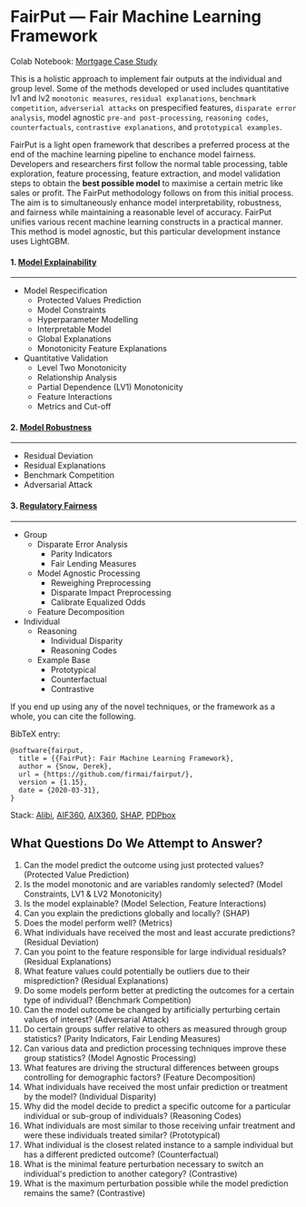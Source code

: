 # FairPut — Fair Machine Learning Framework

Colab Notebook: [Mortgage Case Study](https://colab.research.google.com/drive/1uxSP5_CuhxjjhcT_iIeL6lsmx1gwO5B6)

This is a holistic approach to implement fair outputs at the individual and group level. Some of the methods developed or used includes quantitative lv1 and lv2 ```monotonic measures```, ```residual explanations```, ```benchmark competition```, ```adverserial attacks``` on prespecified features, ```disparate error analysis```, model agnostic ```pre-and post-processing```, ```reasoning codes```, ```counterfactuals```, ```contrastive explanations```, and ```prototypical examples```. 

FairPut is a light open framework that describes a preferred process at the end of the machine learning pipeline to enchance model fairness. Developers and researchers first follow the normal table processing, table exploration, feature processing, feature extraction, and model validation steps to obtain the **best possible model** to maximise a certain metric like sales or profit. The FairPut methodology follows on from this initial process. The aim is to simultaneously enhance model interpretability, robustness, and fairness while maintaining a reasonable level of accuracy. FairPut unifies various recent machine learning constructs in a practical manner. This method is model agnostic, but this particular development instance uses LightGBM.

#### **1. [Model Explainability](https://colab.research.google.com/drive/1uxSP5_CuhxjjhcT_iIeL6lsmx1gwO5B6#scrollTo=pXftn6tIdi5f&line=1&uniqifier=1)**
---------------
*	Model Respecification 
       * Protected Values Prediction
       * Model Constraints
       * Hyperparameter Modelling
       * Interpretable Model
       * Global Explanations
       * Monotonicity Feature Explanations
*	Quantitative Validation 
       * Level Two Monotonicity
       * Relationship Analysis
       * Partial Dependence (LV1) Monotonicity
       * Feature Interactions
       * Metrics and Cut-off
#### **2. [Model Robustness](https://colab.research.google.com/drive/1uxSP5_CuhxjjhcT_iIeL6lsmx1gwO5B6#scrollTo=cGreStojd5oc)**
---------------
  *	Residual Deviation
  *	Residual Explanations
  *	Benchmark Competition
  *	Adversarial Attack

#### **3. [Regulatory Fairness](https://colab.research.google.com/drive/1uxSP5_CuhxjjhcT_iIeL6lsmx1gwO5B6#scrollTo=HGLUFEIBbC0s)**
---------------
  *	Group
      *  Disparate Error Analysis
            * Parity Indicators
            * Fair Lending Measures
      *  Model Agnostic Processing
            * Reweighing Preprocessing
            * Disparate Impact Preprocessing
            * Calibrate Equalized Odds
      *  Feature Decomposition
  *	Individual
      *  Reasoning
          * Individual Disparity
          * Reasoning Codes
      *  Example Base
            * Prototypical
            * Counterfactual
            * Contrastive


If you end up using any of the novel techniques, or the framework as a whole, you can cite the following. 

BibTeX entry:

```
@software{fairput,
  title = {{FairPut}: Fair Machine Learning Framework},
  author = {Snow, Derek},
  url = {https://github.com/firmai/fairput/},
  version = {1.15},
  date = {2020-03-31},
}
```
Stack: [Alibi](https://github.com/SeldonIO/alibi), [AIF360](https://github.com/IBM/AIF360), [AIX360](https://github.com/IBM/AIX360), [SHAP](https://github.com/slundberg/shap), [PDPbox](https://github.com/SauceCat/PDPbox)

What Questions Do We Attempt to Answer?
------------

1. Can the model predict the outcome using just protected values? (Protected Value Prediction)
2. Is the model monotonic and are variables randomly selected? (Model Constraints, LV1 & LV2 Monotonicity)
3. Is the model explainable? (Model Selection, Feature Interactions)
4. Can you explain the predictions globally and locally? (SHAP)
5. Does the model perform well? (Metrics)
6. What individuals have received the most and least accurate predictions? (Residual Deviation)
7. Can you point to the feature responsible for large individual residuals? (Residual Explanations)
8. What feature values could potentially be outliers due to their misprediction? (Residual Explanations)
9. Do some models perform better at predicting the outcomes for a certain type of individual? (Benchmark Competition)
10. Can the model outcome be changed by artificially perturbing certain values of interest? (Adversarial Attack)
11. Do certain groups suffer relative to others as measured through group statistics? (Parity Indicators, Fair Lending Measures)
12. Can various data and prediction processing techniques improve these group statistics? (Model Agnostic Processing)
13. What features are driving the structural differences between groups controlling for demographic factors? (Feature Decomposition)
14. What individuals have received the most unfair prediction or treatment by the model? (Individual Disparity)
15. Why did the model decide to predict a specific outcome for a  particular individual or sub-group of individuals? (Reasoning Codes)
16. What individuals are most similar to those receiving unfair treatment and were these individuals treated similar? (Prototypical)
17. What individual is the closest related instance to a sample individual but has a different predicted outcome? (Counterfactual)
18. What is the minimal feature perturbation necessary to switch an individual's prediction to another category? (Contrastive)
19. What is the maximum perturbation possible while the model prediction remains the same? (Contrastive)





